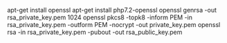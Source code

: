 apt-get install openssl
apt-get install php7.2-openssl
openssl genrsa -out rsa_private_key.pem 1024
openssl pkcs8 -topk8 -inform PEM -in rsa_private_key.pem -outform PEM -nocrypt -out private_key.pem
openssl rsa -in rsa_private_key.pem -pubout -out rsa_public_key.pem
